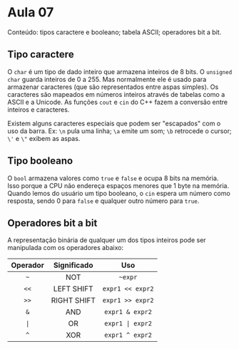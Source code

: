 # Aula 07 

Conteúdo: tipos caractere e booleano; tabela ASCII; operadores bit a bit.

## Tipo caractere

O `char` é um tipo de dado inteiro que armazena inteiros de 8 bits. O `unsigned char` guarda inteiros de 0 a 255. Mas normalmente ele é usado para armazenar caracteres (que são representados entre aspas simples). Os caracteres são mapeados em números inteiros através de tabelas como a ASCII e a Unicode. As funções `cout` e `cin` do C++ fazem a conversão entre inteiros e caracteres.

Existem alguns caracteres especiais que podem ser "escapados" com o uso da barra. Ex: `\n` pula uma linha; `\a` emite um som; `\b` retrocede o cursor; `\'` e `\"` exibem as aspas.

## Tipo booleano

O `bool` armazena valores como `true` e `false` e ocupa 8 bits na memória. Isso porque a CPU não endereça espaços menores que 1 byte na memória. Quando lemos do usuário um tipo booleano, o `cin` espera um número como resposta, sendo 0 para `false` e qualquer outro número para `true`.

## Operadores bit a bit

A representação binária de qualquer um dos tipos inteiros pode ser manipulada com os operadores abaixo:

| Operador   | Significado   | Uso              |
| :--------: | :-----------: | :--------------: |
| `~`        |   NOT         | `~expr`          |
| `<<`       |   LEFT SHIFT  | `expr1 << expr2` |
| `>>`       |  RIGHT SHIFT  | `expr1 >> expr2` |
| `&`        |  AND          | `expr1 & expr2`  |
| `\|`       |  OR           | `expr1 \| expr2` |
| `^`        |  XOR          | `expr1 ^ expr2`  |
